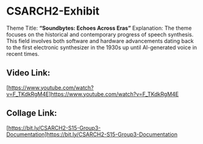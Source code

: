 # CSARCH2-Exhibit

Theme Title: **“Soundbytes: Echoes Across Eras”**
Explanation: The theme focuses on the historical and contemporary progress of speech synthesis. This field involves both software and hardware advancements dating back to the first electronic synthesizer in the 1930s up until AI-generated voice in recent times. 

## Video Link:
[https://www.youtube.com/watch?v=F_TKdkRgM4E]https://www.youtube.com/watch?v=F_TKdkRgM4E

## Collage Link:
[https://bit.ly/CSARCH2-S15-Group3-Documentation]https://bit.ly/CSARCH2-S15-Group3-Documentation
